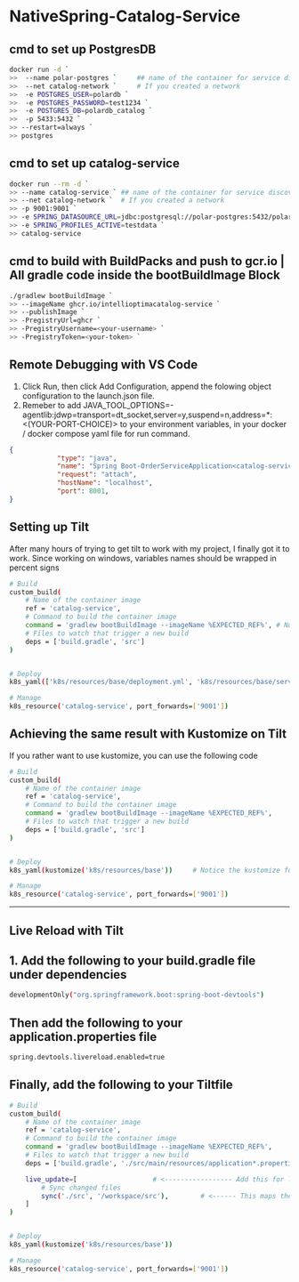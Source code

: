 # NativeSpring-Catalog-Service

## cmd to set up PostgresDB

```bash
docker run -d `
>>  --name polar-postgres `     ## name of the container for service discovery
>>  --net catalog-network `     # If you created a network
>>  -e POSTGRES_USER=polardb `
>>  -e POSTGRES_PASSWORD=test1234 `
>>  -e POSTGRES_DB=polardb_catalog `
>>  -p 5433:5432 `
>> --restart=always `
>> postgres
```

## cmd to set up catalog-service

```bash
docker run --rm -d `
>> --name catalog-service ` ## name of the container for service discovery
>> --net catalog-network `  # If you created a network
>> -p 9001:9001 `
>> -e SPRING_DATASOURCE_URL=jdbc:postgresql://polar-postgres:5432/polardb_catalog ` ### Hostname is the name of the postgres container (service discovry)
>> -e SPRING_PROFILES_ACTIVE=testdata `
>> catalog-service
```

## cmd to build with BuildPacks and push to gcr.io | All gradle code inside the **bootBuildImage Block**  

```bash
./gradlew bootBuildImage `                                                                                                          
>> --imageName ghcr.io/intellioptimacatalog-service `                                                                         
>> --publishImage `
>> -PregistryUrl=ghcr `
>> -PregistryUsername=<your-username> `
>> -PregistryToken=<your-token> `
```

## Remote Debugging with VS Code

1. Click Run, then click Add Configuration, append the folowing object configuration to the launch.json file.
2. Remeber to add JAVA_TOOL_OPTIONS=-agentlib:jdwp=transport=dt_socket,server=y,suspend=n,address=*:<(YOUR-PORT-CHOICE)> to your environment variables, in your docker / docker compose yaml file for run command.

```json
{
            "type": "java",
            "name": "Spring Boot-OrderServiceApplication<catalog-service> debugger",
            "request": "attach",
            "hostName": "localhost",
            "port": 8001,
}
```

## Setting up Tilt

After many hours of trying to get tilt to work with my project, I finally got it to work.
Since working on windows, variables names should be wrapped in percent signs

```bash
# Build
custom_build(
    # Name of the container image
    ref = 'catalog-service',
    # Command to build the container image
    command = 'gradlew bootBuildImage --imageName %EXPECTED_REF%', # Notice the %EXPECTED_REF% variable instead of $EXPECTED_REF
    # Files to watch that trigger a new build
    deps = ['build.gradle', 'src']
)


# Deploy
k8s_yaml(['k8s/resources/base/deployment.yml', 'k8s/resources/base/service.yml'])

# Manage
k8s_resource('catalog-service', port_forwards=['9001'])
```

## Achieving the same result with Kustomize on Tilt

If you rather want to use kustomize, you can use the following code

```bash
# Build
custom_build(
    # Name of the container image
    ref = 'catalog-service',
    # Command to build the container image
    command = 'gradlew bootBuildImage --imageName %EXPECTED_REF%',
    # Files to watch that trigger a new build
    deps = ['build.gradle', 'src']
)


# Deploy
k8s_yaml(kustomize('k8s/resources/base'))     # Notice the kustomize function refering to the folder containing the kustomization.yml file

# Manage
k8s_resource('catalog-service', port_forwards=['9001'])
```

-------------------------------------------------------------------------------------------------------------------

## Live Reload with Tilt

## 1. Add the following to your build.gradle file under dependencies

```bash
developmentOnly("org.springframework.boot:spring-boot-devtools")
```

## Then add the following to your application.properties file

```bash
spring.devtools.livereload.enabled=true
```

## Finally, add the following to your Tiltfile

```bash
# Build
custom_build(
    # Name of the container image
    ref = 'catalog-service',
    # Command to build the container image
    command = 'gradlew bootBuildImage --imageName %EXPECTED_REF%',
    # Files to watch that trigger a new build
    deps = ['build.gradle', './src/main/resources/application*.properties'],

    live_update=[                   # <----------------- Add this for live rolaod on changes within the src folder
        # Sync changed files
        sync('./src', '/workspace/src'),        # <------ This maps the src folder to the src folder in the container made with buildPack
    ]
)


# Deploy
k8s_yaml(kustomize('k8s/resources/base'))

# Manage
k8s_resource('catalog-service', port_forwards=['9001'])
```
